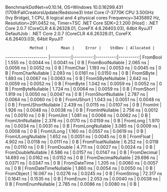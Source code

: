 
BenchmarkDotNet=v0.10.14, OS=Windows 10.0.16299.431 (1709/FallCreatorsUpdate/Redstone3)
Intel Core i7-3770K CPU 3.50GHz (Ivy Bridge), 1 CPU, 8 logical and 4 physical cores
Frequency=3435892 Hz, Resolution=291.0452 ns, Timer=TSC
.NET Core SDK=2.1.200
  [Host]     : .NET Core 2.0.7 (CoreCLR 4.6.26328.01, CoreFX 4.6.26403.03), 64bit RyuJIT
  DefaultJob : .NET Core 2.0.7 (CoreCLR 4.6.26328.01, CoreFX 4.6.26403.03), 64bit RyuJIT


               Method |      Mean |     Error |    StdDev | Allocated |
--------------------- |----------:|----------:|----------:|----------:|
             FromBool |  1.555 ns | 0.0044 ns | 0.0041 ns |       0 B |
     FromBoolNullable |  2.065 ns | 0.0056 ns | 0.0052 ns |       0 B |
             FromChar |  1.193 ns | 0.0053 ns | 0.0045 ns |       0 B |
     FromCharNullable |  2.093 ns | 0.0161 ns | 0.0150 ns |       0 B |
            FromSByte |  1.893 ns | 0.0067 ns | 0.0063 ns |       0 B |
    FromSByteNullable |  2.642 ns | 0.0059 ns | 0.0052 ns |       0 B |
             FromByte |  1.042 ns | 0.0059 ns | 0.0052 ns |       0 B |
     FromByteNullable |  1.724 ns | 0.0064 ns | 0.0059 ns |       0 B |
            FromShort |  1.919 ns | 0.0050 ns | 0.0047 ns |       0 B |
    FromShortNullable |  2.787 ns | 0.0064 ns | 0.0060 ns |       0 B |
           FromUShort |  1.043 ns | 0.0051 ns | 0.0048 ns |       0 B |
   FromUShortNullable |  2.439 ns | 0.0115 ns | 0.0107 ns |       0 B |
              FromInt |  1.926 ns | 0.0048 ns | 0.0038 ns |       0 B |
      FromIntNullable |  2.756 ns | 0.0012 ns | 0.0010 ns |       0 B |
             FromUInt |  1.081 ns | 0.0066 ns | 0.0062 ns |       0 B |
     FromUIntNullable |  2.376 ns | 0.0170 ns | 0.0159 ns |       0 B |
             FromLong |  1.970 ns | 0.0034 ns | 0.0031 ns |       0 B |
     FromLongNullable |  3.085 ns | 0.0009 ns | 0.0008 ns |       0 B |
            FromULong |  1.160 ns | 0.0557 ns | 0.0619 ns |       0 B |
    FromULongNullable |  1.652 ns | 0.0051 ns | 0.0045 ns |       0 B |
            FromFloat |  4.902 ns | 0.0118 ns | 0.0111 ns |       0 B |
    FromFloatNullable |  6.252 ns | 0.0118 ns | 0.0110 ns |       0 B |
           FromDouble |  4.711 ns | 0.0027 ns | 0.0024 ns |       0 B |
   FromDoubleNullable |  6.586 ns | 0.0157 ns | 0.0147 ns |       0 B |
          FromDecimal | 14.693 ns | 0.0162 ns | 0.0152 ns |       0 B |
  FromDecimalNullable | 29.696 ns | 0.0371 ns | 0.0347 ns |       0 B |
         FromDateTime |  1.205 ns | 0.0060 ns | 0.0057 ns |       0 B |
 FromDateTimeNullable |  1.860 ns | 0.0054 ns | 0.0050 ns |       0 B |
           FromObject | 16.067 ns | 0.0276 ns | 0.0245 ns |       0 B |
           FromString | 72.317 ns | 0.1641 ns | 0.1535 ns |       0 B |
             FromEnum |  2.053 ns | 0.0040 ns | 0.0038 ns |       0 B |
     FromEnumNullable |  2.785 ns | 0.0086 ns | 0.0080 ns |       0 B |

